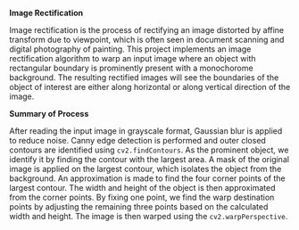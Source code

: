 **Image Rectification**

Image rectification is the process of rectifying an image distorted by affine transform due to viewpoint, which is often seen in document scanning and digital photography of painting. 
This project implements an image rectification algorithm to warp an input image where an object with rectangular boundary is prominently present with a monochorome background.
The resulting rectified images will see the boundaries of the object of interest are either along horizontal or along vertical direction of the image.

**Summary of Process**

After reading the input image in grayscale format, Gaussian blur is applied to reduce noise.
Canny edge detection is performed and outer closed contours are identified using `cv2.findContours`.
As the prominent object, we identify it by finding the contour with the largest area.
A mask of the original image is applied on the largest contour, which isolates the object from the background.
An approximation is made to find the four corner points of the largest contour.
The width and height of the object is then approximated from the corner points.
By fixing one point, we find the warp destination points by adjusting the remaining three points based on the calculated width and height.
The image is then warped using the `cv2.warpPerspective`.
